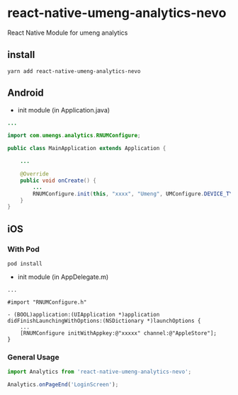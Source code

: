 # react-native-umeng-analytics-nevo

React Native Module for umeng analytics

## install

```
yarn add react-native-umeng-analytics-nevo
```

## Android

* init module (in Application.java)

```java
...

import com.umengs.analytics.RNUMConfigure;

public class MainApplication extends Application {

    ...

    @Override
    public void onCreate() {
        ...
        RNUMConfigure.init(this, "xxxx", "Umeng", UMConfigure.DEVICE_TYPE_PHONE, "");
    }
}
```

## iOS

### With Pod
```
pod install
```

* init module (in AppDelegate.m)

```oc
...

#import "RNUMConfigure.h"

- (BOOL)application:(UIApplication *)application didFinishLaunchingWithOptions:(NSDictionary *)launchOptions {
    ...
    [RNUMConfigure initWithAppkey:@"xxxxx" channel:@"AppleStore"];
}
```


### General Usage

```javascript
import Analytics from 'react-native-umeng-analytics-nevo';

```

```javascript
Analytics.onPageEnd('LoginScreen');

```

